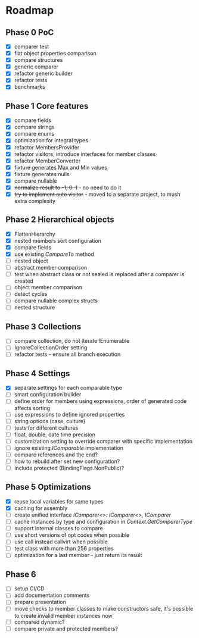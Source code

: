 # Roadmap

## Phase 0 PoC

- [x] comparer test
- [x] flat object properties comparison
- [x] compare structures
- [x] generic comparer
- [x] refactor generic builder
- [x] refactor tests
- [x] benchmarks

## Phase 1 Core features

- [x] compare fields
- [x] compare strings
- [x] compare enums
- [x] optimization for integral types
- [x] refactor MembersProvider
- [x] refactor visitors, introduce interfaces for member classes
- [x] refactor MemberConverter
- [x] fixture generates Max and Min values
- [X] fixture generates nulls
- [x] compare nullable
- [x] ~~normalize result to -1, 0. 1~~ - no need to do it
- [x] ~~try to implement auto visitor~~ - moved to a separate project, to mush extra complexity

## Phase 2 Hierarchical objects

- [x] FlattenHierarchy
- [x] nested members sort configuration
- [x] compare fields
- [x] use existing *CompareTo* method
- [ ] nested object
- [ ] abstract member comparison
- [ ] test when abstract class or not sealed is replaced after a comparer is created
- [ ] object member comparison
- [ ] detect cycles
- [ ] compare nullable complex structs
- [ ] nested structure

## Phase 3 Collections

- [ ] compare collection, do not iterate IEnumerable
- [ ] IgnoreCollectionOrder setting
- [ ] refactor tests - ensure all branch execution

## Phase 4 Settings

- [x] separate settings for each comparable type
- [ ] smart configuration builder
- [ ] define order for members using expressions, order of generated code affects sorting
- [ ] use expressions to define ignored properties
- [ ] string options (case, culture)
- [ ] tests for different cultures
- [ ] float, double, date time precision
- [ ] customization setting to override comparer with specific implementation
- [ ] ignore existing *IComparable* implementation
- [ ] compare references and the end?
- [ ] how to rebuild after set new configuration?
- [ ] include protected (BindingFlags.NonPublic)?

## Phase 5 Optimizations

- [x] reuse local variables for same types
- [x] caching for assembly
- [ ] create unified interface *IComparer<>: IComparer<>, IComparer*
- [ ] cache instances by type and configuration in *Context.GetComparerType*
- [ ] support internal classes to compare
- [ ] use short versions of opt codes when possible
- [ ] use call instead callvirt when possible
- [ ] test class with more than 256 properties
- [ ] optimization for a last member - just return its result

## Phase 6

- [ ] setup CI/CD
- [ ] add documentation comments
- [ ] prepare presentation
- [ ] move checks to member classes to make constructors safe, it's possible to create invalid member instances now
- [ ] compared dynamic?
- [ ] compare private and protected members?
